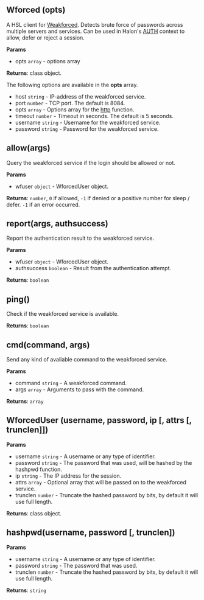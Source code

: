## Wforced (opts)
A HSL client for [Weakforced](https://github.com/PowerDNS/weakforced). Detects brute force of passwords across multiple servers and services. Can be used in Halon's [AUTH](https://docs.halon.io/hsl/auth.html) context to allow, defer or reject a session.

**Params**

- opts `array` - options array

**Returns**: class object.

The following options are available in the **opts** array.

- host `string` - IP-address of the weakforced service.
- port `number` - TCP port. The default is 8084.
- opts `array` - Options array for the [http](https://docs.halon.io/hsl/functions.html#http) function.
- timeout `number` - Timeout in seconds. The default is 5 seconds.
- username `string` - Username for the weakforced service.
- password `string` - Password for the weakforced service.

## allow(args)
Query the weakforced service if the login should be allowed or not.

**Params**

- wfuser `object` - WforcedUser object. 

**Returns**: `number`, `0` if allowed, `-1` if denied or a positive number for sleep / defer. `-1` if an error occurred.

## report(args, authsuccess)
Report the authentication result to the weakforced service.

**Params**

- wfuser `object` - WforcedUser object.
- authsuccess `boolean` - Result from the authentication attempt. 

**Returns**: `boolean`

## ping()
Check if the weakforced service is available.

**Returns**: `boolean`

## cmd(command, args)
Send any kind of available command to the weakforced service.

**Params**

- command `string` - A weakforced command.
- args `array` - Arguments to pass with the command.

**Returns**: `array`

## WforcedUser (username, password, ip [, attrs [, trunclen]])

**Params**

- username `string` - A username or any type of identifier.
- password `string` - The password that was used, will be hashed by the hashpwd function.
- ip `string` - The IP address for the session.
- attrs `array` - Optional array that will be passed on to the weakforced service.
- trunclen `number` - Truncate the hashed password by bits, by default it will use full length.

**Returns**: class object.

## hashpwd(username, password [, trunclen])

**Params**
- username `string` - A username or any type of identifier.
- password `string` - The password that was used.
- trunclen `number` - Truncate the hashed password by bits, by default it will use full length.

**Returns**: `string`